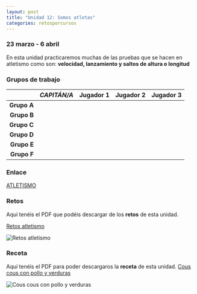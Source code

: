 ```yaml
---
layout: post
title: "Unidad 12: Somos atletas"
categories: retosporcursos
---
```


### **23 marzo - 6 abril**

En esta unidad practicaremos muchas de las pruebas que se hacen en atletismo como son: **velocidad, lanzamiento y saltos de altura o longitud**

### **Grupos de trabajo**

|      |*CAPITÁN/A*|Jugador 1|Jugador 2|Jugador 3|
|-----:|-----:|-----:|-----:|-----:|
|**Grupo A**|      |      |      |      |
|**Grupo B**|      |      |      |      |
|**Grupo C**|      |      |      |      |
|**Grupo D**|      |      |      |      |
|**Grupo E**|      |      |      |      |
|**Grupo F**|      |      |      |      |

### **Enlace** 

[ATLETISMO](https://danieledufis.github.io/atletismo/atletismo)

### **Retos** 

Aquí tenéis el PDF que podéis descargar de los **retos** de esta unidad.

[Retos atletismo](https://danieledufis.github.io/pdfs/Atletismo-retos-4.pdf)

![Retos atletismo](https://danieledufis.github.io/images_text/Atletismo-retos-4_page-0001.jpg)

### **Receta** 

Aquí tenéis el PDF para poder descargaros la **receta** de esta unidad.
[Cous cous con pollo y verduras](https://danieledufis.github.io/pdfs/Receta-Cous%20Cous%20con%20Pollo%20y%20Verduras.pdf)

![Cous cous con pollo y verduras](https://danieledufis.github.io/images_text/Receta-Cous%20Cous%20con%20Pollo%20y%20Verduras_page-0001%20(1).jpg)


[Atletismo]:../../pdfs/Atletismo-retos-4.pdf
[Cous cous con verduras]:../../pdfs/Receta-Cous%20Cous%20con%20Pollo%20y%20Verduras.pdf
